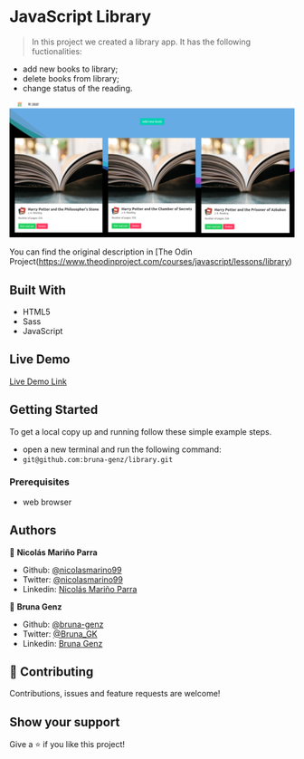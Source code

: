 # JavaScript Library

> In this project we created a library app. It has the following fuctionalities:
- add new books to library;
- delete books from library;
- change status of the reading.

![screenshot](assets/homepage.png)

You can find the original description in [The Odin Project(https://www.theodinproject.com/courses/javascript/lessons/library)

## Built With

- HTML5 
- Sass
- JavaScript

## Live Demo

[Live Demo Link](https://rawcdn.githack.com/bruna-genz/library/47d90c98c7defbb50d187453aa29e7d9257a2ce0/index.html)


## Getting Started

To get a local copy up and running follow these simple example steps.
- open a new terminal and run the following command:
- `git@github.com:bruna-genz/library.git`

### Prerequisites
- web browser

## Authors

:man: **Nicolás Mariño Parra**

- Github: [@nicolasmarino99](https://github.com/nicolasmarino99)
- Twitter: [@nicolasmarino99](https://twitter.com/nicolasmarino99)
- Linkedin: [Nicolás Mariño Parra](https://www.linkedin.com/in/nicol%C3%A1s-mari%C3%B1o-parra-45a707177/)

:woman: **Bruna Genz**

- Github: [@bruna-genz](https://github.com/bruna-genz)
- Twitter: [@Bruna_GK](https://twitter.com/Bruna_GK)
- Linkedin: [Bruna Genz](https://www.linkedin.com/in/brunagenz/)

## 🤝 Contributing

Contributions, issues and feature requests are welcome!

## Show your support

Give a ⭐️ if you like this project!
